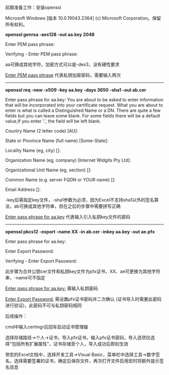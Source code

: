 前期准备工作：安装openssl



Microsoft Windows [版本 10.0.19043.2364]
(c) Microsoft Corporation。保留所有权利。

**openssl genrsa -aes128 -out aa.key 2048**

Enter PEM pass phrase:

Verifying - Enter PEM pass phrase:

aa可换成其他字符，加密方式可以是-des3，没有硬性要求

<u>Enter PEM pass phrase</u> 代表私钥加密密码，需要输入两次

------

**openssl req -new -x509 -key aa.key -days 3650 -sha1 -out ab.cer**

Enter pass phrase for aa.key:
You are about to be asked to enter information that will be incorporated into your certificate request.
What you are about to enter is what is called a Distinguished Name or a DN.
There are quite a few fields but you can leave some blank.
For some fields there will be a default value,If you enter '.', the field will be left blank.

Country Name (2 letter code) [AU]:

State or Province Name (full name) [Some-State]:

Locality Name (eg, city) []:

Organization Name (eg, company) [Internet Widgits Pty Ltd]:

Organizational Unit Name (eg, section) []:

Common Name (e.g. server FQDN or YOUR name) []:

Email Address []:

-key后需指定key文件，-sha1参数为必须，因为Excel不支持sha1以外的签名算法，ab可换成其他字符串，但在之后的步骤中需要拼写正确

<u>Enter pass phrase for aa.key</u> 代表输入引入私钥key文件的密码

------

**openssl pkcs12 -export -name XX -in ab.cer -inkey aa.key -out ae.pfx**

Enter pass phrase for aa.key:

Enter Export Password:

Verifying - Enter Export Password:

此步骤为合并公钥cer文件和私钥key文件为pfx证书，XX、ae可更换为其他字符串，-name可不指定

<u>Enter pass phrase for aa.key:</u> 需输入私钥密码

<u>Enter Export Password:</u> 需设置pfx证书密码并二次确认 (证书导入时需要此密码进行验证)，此密码不可与私钥密码相同



后续操作：

cmd中输入certmgr后回车启动证书管理器

选择存储路径->个人->证书，导入pfx证书，输入pfx证书密码，导入选项仅选择"包括所有扩展属性"，证书存储至个人，导入成功后即刻生效

带宏的Excel文档中，选择开发工具->Visual Basic，菜单栏中选择工具->数字签名，选择需要签署的证书，确定后保存文件，再次打开文件启用宏时将额外提示签名信息